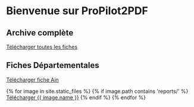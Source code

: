 # Bienvenue sur ProPilot2PDF

## Archive complète
<a href="reports/archive.zip">Télécharger toutes les fiches</a>

## Fiches Départementales
<a href="reports/Suivi_territorial_plan_relance_Ain.pdf">Télécharger fiche Ain</a>

{% for image in site.static_files %}
    {% if image.path contains 'reports/' %}
        <a href="{{ image.path }}">Télécharger {{ image.name }}<a/>
    {% endif %}
{% endfor %}
